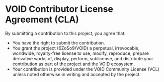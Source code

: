 # VOID Contributor License Agreement (CLA)

By submitting a contribution to this project, you agree that:
- You have the right to submit the contribution.
- You grant the project (6ZoSo9/VOID) a perpetual, irrevocable, worldwide, royalty-free license
  to use, modify, reproduce, prepare derivative works of, display, perform, sublicense, and distribute
  your contribution as part of the project and the VOID ecosystem.
- Your contribution is provided under the VOID Community License (VCL) unless noted otherwise
  in writing and accepted by the project.
